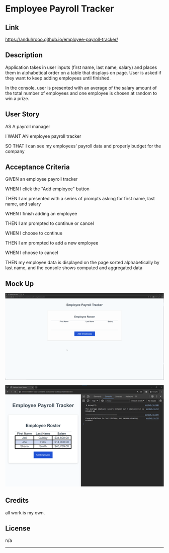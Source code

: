 # Employee Payroll Tracker

## Link

https://anduhrooo.github.io/employee-payroll-tracker/

## Description

Application takes in user inputs (first name, last name, salary) and places them in alphabetical order on a table that displays on page. User is asked if they want to keep adding employees until finished. 

In the console, user is presented with an average of the salary amount of the total number of employees and one employee is chosen at random to win a prize.

## User Story

AS A payroll manager

I WANT AN employee payroll tracker

SO THAT I can see my employees' payroll data and properly budget for the company

## Acceptance Criteria

GIVEN an employee payroll tracker

WHEN I click the "Add employee" button

THEN I am presented with a series of prompts asking for first name, last name, and salary

WHEN I finish adding an employee

THEN I am prompted to continue or cancel

WHEN I choose to continue

THEN I am prompted to add a new employee

WHEN I choose to cancel

THEN my employee data is displayed on the page sorted alphabetically by last name, and the console shows computed and aggregated data

## Mock Up

!["employee payroll tracker page with input window"](./Assets/03-javascript-homework-demo.gif)

!["employee payroll tracker page next to console"](./Assets/03-javascript-homework-console-demo.png)


## Credits

all work is my own.

## License

n/a

---

